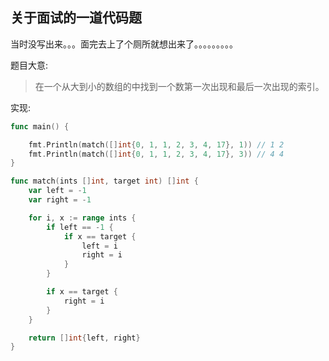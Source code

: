 ## 关于面试的一道代码题

当时没写出来。。。面完去上了个厕所就想出来了。。。。。。。。。

题目大意:
> 在一个从大到小的数组的中找到一个数第一次出现和最后一次出现的索引。

实现:
```go
func main() {

	fmt.Println(match([]int{0, 1, 1, 2, 3, 4, 17}, 1)) // 1 2
	fmt.Println(match([]int{0, 1, 1, 2, 3, 4, 17}, 3)) // 4 4
}

func match(ints []int, target int) []int {
	var left = -1
	var right = -1

	for i, x := range ints {
		if left == -1 {
			if x == target {
				left = i
				right = i
			}
		}

		if x == target {
			right = i
		}
	}

	return []int{left, right}
}
```